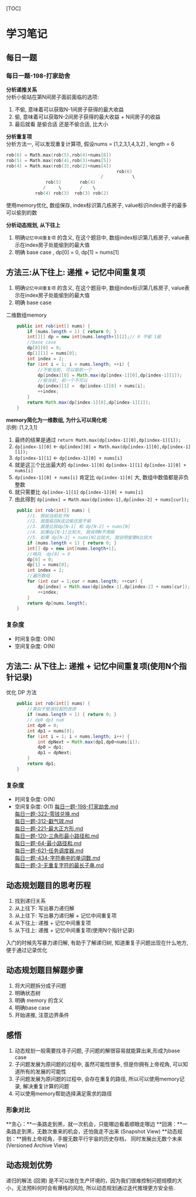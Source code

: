 [TOC]

# 学习笔记

## 每日一题
### 每日一题-198-打家劫舍
**分析递推关系**  
分析小偷站在第N间房子面前面临的选项:   
1. 不偷, 意味着可以获取N-1间房子获得的最大收益
2. 偷, 意味着可以获取N-2间房子获得的最大收益 + N间房子的收益
3. 最后就看 是偷合适 还是不偷合适, 比大小

**分析重复项**  
分析方法一, 可以发现重复计算项, 假设nums = [1,2,3,1,4,3,2] , length = 6 
```C
rob(6) = Math.max(rob(5),rob(4)+nums[6])
rob(5) = Math.max(rob(4),rob(3)+nums[5])
rob(4) = Math.max(rob(3),rob(2)+nums[4])
										  rob(6)
								    /	    	\
               rob(5)       rob(4)
              /     \       /    \
           rob(4) rob(3)  rob(3) rob(2)
```
使用memory优化, 数组保存, index标识第几栋房子, value标识index房子的最多可以偷到的数  

**分析动态规划, 从下往上**
1. 明确`记忆中间重复项` 的含义, 在这个题目中, 数组index标识第几栋房子, value表示在index房子处能偷到的最大值  
2. 明确 base case , dp[0] = 0, dp[1] = nums[1]  

## 方法三:从下往上: 递推 + 记忆中间重复项
1. 明确`记忆中间重复项` 的含义, 在这个题目中, 数组index标识第几栋房子, value表示在index房子处能偷到的最大值  
2. 明确 base case

二维数组memory
```java
    public int rob(int[] nums) {
        if (nums.length < 1) { return 0; }
        int[][] dp = new int[nums.length+1][2];// 0 不偷 1偷
        //base case
        dp[0][0] = 0;
        dp[1][1] = nums[0];
        int index = 2;
        for (int i = 1; i < nums.length; ++i) {
            //不偷当前, 可以偷前一个
            dp[index][0] = Math.max(dp[index-1][0],dp[index-1][1]);
            //偷当前, 前一个不可以
            dp[index][1] =  dp[index-1][0] + nums[i];
            ++index;
        }
        return Math.max(dp[index-1][0],dp[index-1][1]);
    }
```

**memory简化为一维数组, 为什么可以简化呢**  
示例: [1,2,3,1]   
1. 最终的结果是通过 `return Math.max(dp[index-1][0],dp[index-1][1]);`
2. `dp[index-1][0]` <- `dp[index][0] = Math.max(dp[index-1][0],dp[index-1][1]);`
3. `dp[index-1][1]` <- `dp[index-1][0] + nums[i]`
4. 就是这三个比出最大的 `dp[index-1][0]`  `dp[index-1][1]`  `dp[index-1][0] + nums[i]`
5. `dp[index-1][0] + nums[i]` 肯定比  `dp[index-1][0]` 大, 数组中数值都是非负整数
6. 就只需要比  `dp[index-1][1]`  `dp[index-1][0] + nums[i]`
7. 由此得到 `dp[index] = Math.max(dp[index-1],dp[index-2] + nums[cur]);`

```java
    public int rob(int[] nums) {
        //1. 假如当前处于N
        //2. 就面临在N这边偷还是不偷
        //3. 就是比较dp[N-1] 和 dp[N-2] + nums[N]
        //4. 如果dp[N-1]比较大, 就说明N不用偷
        //5. 如果 dp[N-2] + nums[N]比较大, 就说明偷第N比较大
        if (nums.length < 1) { return 0; }
        int[] dp = new int[nums.length+1];
        //哨兵  dp[0] = 0
        dp[0] = 0;
        dp[1] = nums[0];
        int index = 2;
        //遍历数组
        for (int cur = 1;cur < nums.length; ++cur) {
            dp[index] = Math.max(dp[index-1],dp[index-2] + nums[cur]);
            ++index;
        }
        return dp[nums.length];
    }
```
### 复杂度
* 时间复杂度: O(N)
* 空间复杂度: O(N)

## 方法二: 从下往上: 递推 + 记忆中间重复项(使用N个指针记录)
优化 DP 方法
```java
    public int rob(int[] nums) {
        //类似于斐波拉契的改进
        if (nums.length < 1) { return 0; }
        // dp0 dp1 num
        int dp0 = 0;
        int dp1 = nums[0];
        for (int i = 1; i < nums.length; i++) {
            int dpNext = Math.max(dp1,dp0+nums[i]);
            dp0 = dp1;
            dp1 = dpNext;
        }
        return dp1;
    }
```
### 复杂度
* 时间复杂度: O(N)
* 空间复杂度: O(1)
[每日一题-198-打家劫舍.md](./每日一题-198-打家劫舍.md)  
[每日一题-322-零钱兑换.md](./每日一题-322-零钱兑换.md)  
[每日一题-312-戳气球.md](./每日一题-312-戳气球.md)  
[每日一题-221-最大正方形.md](./每日一题-221-最大正方形.md)  
[每日一题-120-三角形最小路径和.md](./每日一题-120-三角形最小路径和.md)  
[每日一题-64-最小路径和.md](./每日一题-64-最小路径和.md)  
[每日一题-621-任务调度器.md](./每日一题-621-任务调度器.md)  
[每日一题-434-字符串中的单词数.md](./每日一题-434-字符串中的单词数.md)  
[每日一题-3-无重复字符的最长子串.md](./每日一题-3-无重复字符的最长子串.md)  

## 动态规划题目的思考历程
1. 找到递归关系
2. 从上往下: 写出暴力递归解
3. 从上往下: 写出暴力递归解 + 记忆中间重复项
4. 从下往上: 递推 + 记忆中间重复项
5. 从下往上: 递推 + 记忆中间重复项(使用N个指针记录)

入门的时候先写暴力递归解, 有助于了解递归树, 知道重复子问题出现在什么地方, 便于通过记录优化  

## 动态规划题目解题步骤
1. 将大问题拆分成子问题
2. 明确状态树
3. 明确 memory 的含义
4. 明确base case
5. 开始递推, 注意边界条件

## 感悟
1. 动态规划一般需要找寻子问题, 子问题的解很容易就能算出来,形成为base case
2. 子问题发展为原问题的过程中, 虽然可能性很多, 但是你拥有上帝视角, 可以知道所有的发展的可能性
3. 子问题发展为原问题的过程中, 会存在重复的路径, 所以可以使用memory记录, 解决重复计算的问题
4. 可以使用memory帮助选择满足需求的路径

### 形象对比
**贪心：**一条路走到黑，就一次机会，只能哪边看着顺眼走哪边
**回溯：**一条路走到黑，无数次重来的机会，还怕我走不出来 (Snapshot View)
**动态规划：**拥有上帝视角，手握无数平行宇宙的历史存档， 同时发展出无数个未来 (Versioned Archive View)

## 动态规划优势
递归的解法 (回溯) 是不可以放在生产环境的，因为我们很难控制问题规模的大小，无法预料何时会有爆栈的风险, 所以动态规划通过迭代推理更方安全些. 